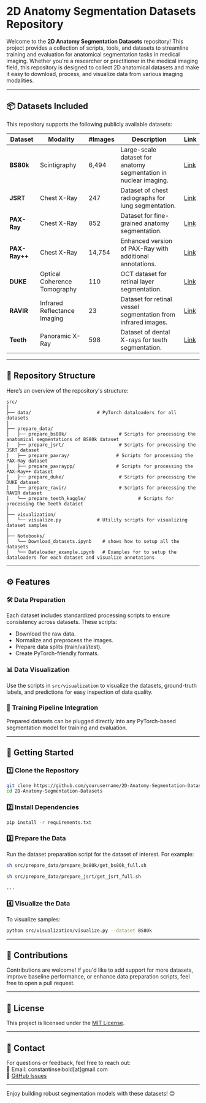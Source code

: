 # 2D Anatomy Segmentation Datasets Repository  

Welcome to the **2D Anatomy Segmentation Datasets** repository! This project provides a collection of scripts, tools, and datasets to streamline training and evaluation for anatomical segmentation tasks in medical imaging. Whether you're a researcher or practitioner in the medical imaging field, this repository is designed to collect 2D anatomical datasets and make it easy to download, process, and visualize data from various imaging modalities.

---

## 📦 **Datasets Included**

This repository supports the following publicly available datasets:

| Dataset         | Modality         | #Images               | Description                                                                                      | Link                             |
|------------------|------------------|--------------------------------|--------------------------------------------------------------------------------------------------|----------------------------------|
| **BS80k**       | Scintigraphy    |       6,494         | Large-scale dataset for anatomy segmentation in nuclear imaging.                                   | [Link](https://pubmed.ncbi.nlm.nih.gov/36334360/)                       |
| **JSRT**        | Chest X-Ray   |        247         | Dataset of chest radiographs for lung segmentation.                                              | [Link](db.jsrt.or.jp/eng.php)                       |
| **PAX-Ray**     | Chest X-Ray    |       852         | Dataset for fine-grained anatomy  segmentation.                                                  | [Link](https://constantinseibold.github.io/paxray.html)                       |
| **PAX-Ray++**   | Chest X-Ray    |      14,754         | Enhanced version of PAX-Ray with additional annotations.                                         | [Link](https://constantinseibold.github.io/paxray.html)                       |
| **DUKE**        | Optical Coherence Tomography  | 110 | OCT dataset for retinal layer segmentation.                                                     | [Link](https://people.duke.edu/~sf59/Chiu_BOE_2014_dataset.htm)                       |
| **RAVIR**       | Infrared Reflectance Imaging   | 23 |Dataset for retinal vessel segmentation from infrared images.                                    | [Link](https://ravir.grand-challenge.org/data/)                       |
| **Teeth**       | Panoramic X-Ray     |     598       | Dataset of dental X-rays for teeth segmentation.                                                 | [Link](https://www.kaggle.com/datasets/humansintheloop/teeth-segmentation-on-dental-x-ray-images/discussion?sort=published)                       |

---

## 📁 **Repository Structure**  
Here’s an overview of the repository's structure:

```plaintext
src/
│
├── data/                        # PyTorch dataloaders for all datasets
│
├── prepare_data/
│   ├── prepare_bs80k/                   # Scripts for processing the anatomical segmentations of BS80k dataset
│   ├── prepare_jsrt/                    # Scripts for processing the JSRT dataset
│   ├── prepare_paxray/                 # Scripts for processing the PAX-Ray dataset
│   ├── prepare_paxraypp/               # Scripts for processing the PAX-Ray++ dataset
│   ├── prepare_duke/                    # Scripts for processing the DUKE dataset
│   ├── prepare_ravir/                   # Scripts for processing the RAVIR dataset
│   └── prepare_teeth_kaggle/                   # Scripts for processing the Teeth dataset
│
├── visualization/
│   └── visualize.py             # Utility scripts for visualizing dataset samples
│
├── Notebooks/
│   └── Download_datasets.ipynb    # shows how to setup all the datasets
│   └── Dataloader_example.ipynb   # Examples for to setup the dataloaders for each dataset and visualize annotations

```


---

## ⚙️ **Features**

### 🛠 **Data Preparation**
Each dataset includes standardized processing scripts to ensure consistency across datasets. These scripts:  
- Download the raw data.  
- Normalize and preprocess the images.  
- Prepare data splits (train/val/test).  
- Create PyTorch-friendly formats.

### 📊 **Data Visualization**
Use the scripts in `src/visualization` to visualize the datasets, ground-truth labels, and predictions for easy inspection of data quality.

### 🚀 **Training Pipeline Integration**
Prepared datasets can be plugged directly into any PyTorch-based segmentation model for training and evaluation.

---

## 🚀 **Getting Started**

### 1️⃣ Clone the Repository  
```bash
git clone https://github.com/yourusername/2D-Anatomy-Segmentation-Datasets.git
cd 2D-Anatomy-Segmentation-Datasets
```

### 2️⃣ Install Dependencies  
```bash
pip install -r requirements.txt
```

### 3️⃣ Prepare the Data  
Run the dataset preparation script for the dataset of interest. For example:  
```bash
sh src/prepare_data/prepare_bs80k/get_bs80k_full.sh

sh src/prepare_data/prepare_jsrt/get_jsrt_full.sh

...
```

### 4️⃣ Visualize the Data  
To visualize samples:  
```bash
python src/visualization/visualize.py --dataset BS80k
```

---

## 🤝 **Contributions**
Contributions are welcome! If you'd like to add support for more datasets, improve baseline performance, or enhance data preparation scripts, feel free to open a pull request.

---

## 📜 **License**
This project is licensed under the [MIT License](LICENSE).  

---

## 💬 **Contact**
For questions or feedback, feel free to reach out:  
📧 Email: constantinseibold[at]gmail.com  
🔗 [GitHub Issues](https://github.com/ConstantinSeibold/2DAnatomyDatasets/issues)  

---

Enjoy building robust segmentation models with these datasets! 😊  